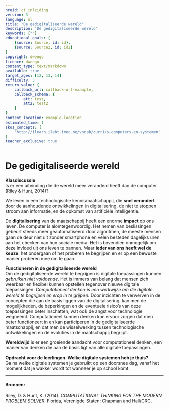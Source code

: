 ```yaml
---
hruid: ct_inleiding
version: 3
language: nl
title: "De gedigitaliseerde wereld"
description: "De gedigitaliseerde wereld"
keywords: [""]
educational_goals: [
    {source: Source, id: id}, 
    {source: Source2, id: id2}
]
copyright: dwengo
licence: dwengo
content_type: text/markdown
available: true
target_ages: [12, 13, 14]
difficulty: 3
return_value: {
    callback_url: callback-url-example,
    callback_schema: {
        att: test,
        att2: test2
    }
}
content_location: example-location
estimated_time: 1
skos_concepts: [
    'http://ilearn.ilabt.imec.be/vocab/curr1/s-computers-en-systemen'
]
teacher_exclusive: true
---
```


# De gedigitaliseerde wereld

<div class="alert alert-box alert-primary">
    <strong>Klasdiscussie</strong><br> 
    Is er een uitvinding die de wereld meer veranderd heeft dan de computer (Riley & Hunt, 2014)? 
</div>

We leven in een technologische kennismaatschappij, die **snel verandert** door de aanhoudende ontwikkelingen in digitalisering, de niet te stoppen stroom aan informatie, en de opkomst van artificiële intelligentie.
 
De **digitalisering** van de maatschappij heeft een enorme **impact** op ons leven. De computer is alomtegenwoordig. Het nemen van beslissingen gebeurt steeds meer geautomatiseerd door algoritmen, de meeste mensen gaan de deur niet uit zonder smartphone en velen besteden dagelijks uren aan het checken van hun sociale media.
Het is bovendien onmogelijk om deze invloed uit ons leven te bannen. Maar **ieder van ons heeft wel de keuze**: het ondergaan of het proberen te begrijpen en er op een bewuste manier proberen mee om te gaan. 

<div class="alert alert-box alert-success">
    <strong>Functioneren in de gedigitaliseerde wereld</strong><br> 
   Om de gedigitaliseerde wereld te begrijpen is digitale toepassingen kunnen <em>gebruiken niet voldoende</em>. Het is immers van belang dat mensen zich weerbaar en flexibel kunnen opstellen tegenover nieuwe digitale toepassingen. <em>Computationeel denken is een werkwijze om die digitale wereld te begrijpen en erop in te grijpen.</em> Door inzichten te verwerven in de concepten die aan de basis liggen van de digitalisering, kan men de mogelijkheden, de beperkingen en de eventuele risico’s van deze toepassingen beter inschatten, wat ook de angst voor technologie wegneemt. Computationeel kunnen denken kan ervoor zorgen dat men beter functioneert in en kan participeren in de gedigitaliseerde maatschappij, en dat men de wisselwerking tussen technologische ontwikkelingen en de evoluties in de maatschappij begrijpt. 
</div>

**Wereldwijd** is er een groeiende aandacht voor computationeel denken, een manier van denken die aan de basis ligt van alle digitale toepassingen. 

<div class="alert alert-box alert-primary">
    <strong>Opdracht voor de leerlingen. Welke digitale systemen heb je thuis?</strong><br> 
    Ga na welke digitale systemen je gebruikt op een doorsnee dag, vanaf het moment dat je wakker wordt tot wanneer je op school komt. 
</div>

---------------------------------
#### Bronnen:
Riley, D. & Hunt, K. (2014). *COMPUTATIONAL THINKING FOR THE MODERN PROBLEM SOLVER.* Florida, Verenigde Staten: Chapman and Hall/CRC.
